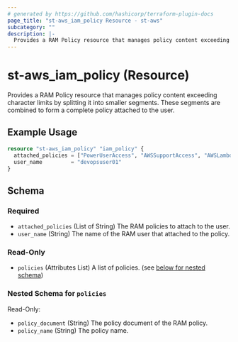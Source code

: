 ```yaml
---
# generated by https://github.com/hashicorp/terraform-plugin-docs
page_title: "st-aws_iam_policy Resource - st-aws"
subcategory: ""
description: |-
  Provides a RAM Policy resource that manages policy content exceeding character limits by splitting it into smaller segments. These segments are combined to form a complete policy attached to the user. However, the policy like `ReadOnlyAccess` that exceed the maximum length of a policy, they will be attached directly to the user.
---
```


# st-aws_iam_policy (Resource)

Provides a RAM Policy resource that manages policy content exceeding character limits by splitting it into smaller segments. These segments are combined to form a complete policy attached to the user.

## Example Usage

```terraform
resource "st-aws_iam_policy" "iam_policy" {
  attached_policies = ["PowerUserAccess", "AWSSupportAccess", "AWSLambdaRole", "AmazonSNSRole"]
  user_name         = "devopsuser01"
}
```

<!-- schema generated by tfplugindocs -->
## Schema

### Required

- `attached_policies` (List of String) The RAM policies to attach to the user.
- `user_name` (String) The name of the RAM user that attached to the policy.

### Read-Only

- `policies` (Attributes List) A list of policies. (see [below for nested schema](#nestedatt--policies))

<a id="nestedatt--policies"></a>
### Nested Schema for `policies`

Read-Only:

- `policy_document` (String) The policy document of the RAM policy.
- `policy_name` (String) The policy name.



